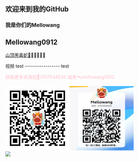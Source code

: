 ## 欢迎来到我的GitHub 
### 我是你们的Mellowang

## Mellowang0912

[山顶黑毒蛇🐍](http://mellowang.test.upcdn.net/%E5%B1%B1%E9%A0%82%E9%BB%91%E6%AF%92%E8%9B%87.mp4)😀😀😀😀😀


视频 test  ----------------- test

<p style='color:pink'>获取更多资源加🐧3107544520 或者🛰️mellowang0912

<img src="https://github.com/Mellowang0912/110/blob/41454d5ff18bec0aa71887d10732ad21283a2138/4dacb54539fafc2ac10b99646fba77d.jpg" width='200' height='200' /><img src="https://github.com/Mellowang0912/110/blob/41454d5ff18bec0aa71887d10732ad21283a2138/9b5774e5b1b916f355d13ee5d1fba09.jpg" width='200' height='200'><br/>
<img src="https://user-images.githubusercontent.com/73633146/156897512-81d1654f-8503-411c-b795-d385edb8acf4.jpg" >
